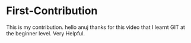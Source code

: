 # First-Contribution
This is my contribution.
hello anuj thanks for this video that I learnt GIT at the beginner level. Very Helpful.
